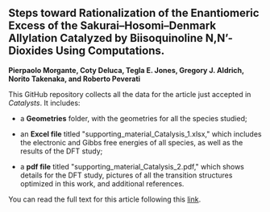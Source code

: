## Steps toward Rationalization of the Enantiomeric Excess of the Sakurai–Hosomi–Denmark Allylation Catalyzed by Biisoquinoline N,N’-Dioxides Using Computations.

**Pierpaolo Morgante, Coty Deluca, Tegla E. Jones, Gregory J. Aldrich, Norito Takenaka, and  Roberto Peverati**


This GitHub repository collects all the data for the article just accepted in *Catalysts*. It includes:

* a **Geometries** folder, with the geometries for all the species studied;

* an **Excel file** titled "supporting_material_Catalysis_1.xlsx," which includes the electronic and Gibbs free energies of all species, as well as the results of the DFT study;

* a **pdf file** titled "supporting_material_Catalysis_2.pdf," which shows details for the DFT study, pictures of all the transition structures optimized in this work, and additional references.


You can read the full text for this article following this [link](https://www.mdpi.com/2073-4344/11/12/1487/htm).

